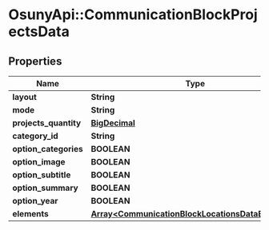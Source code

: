 # OsunyApi::CommunicationBlockProjectsData

## Properties
Name | Type | Description | Notes
------------ | ------------- | ------------- | -------------
**layout** | **String** |  | [optional] 
**mode** | **String** |  | [optional] 
**projects_quantity** | [**BigDecimal**](BigDecimal.md) |  | [optional] 
**category_id** | **String** |  | [optional] 
**option_categories** | **BOOLEAN** |  | [optional] 
**option_image** | **BOOLEAN** |  | [optional] 
**option_subtitle** | **BOOLEAN** |  | [optional] 
**option_summary** | **BOOLEAN** |  | [optional] 
**option_year** | **BOOLEAN** |  | [optional] 
**elements** | [**Array&lt;CommunicationBlockLocationsDataElements&gt;**](CommunicationBlockLocationsDataElements.md) |  | [optional] 

